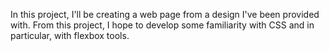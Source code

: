 In this project, I'll be creating a web page from a design I've been provided with. From this project, I hope to develop some familiarity with CSS and in particular, with flexbox tools. 